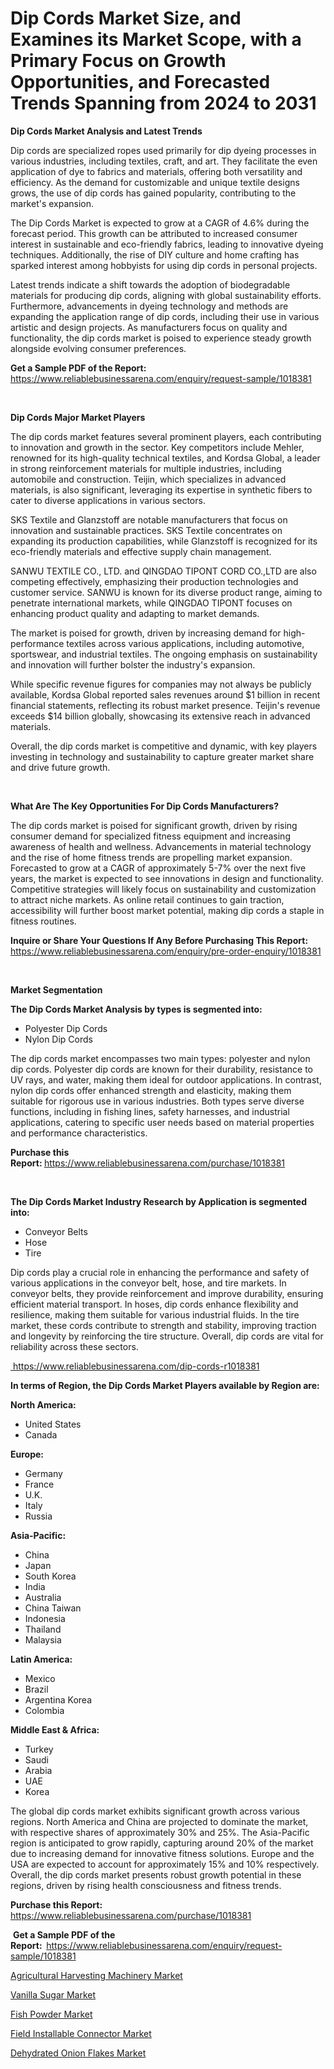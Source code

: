 <p><h1>Dip Cords Market Size, and Examines its Market Scope, with a Primary Focus on Growth Opportunities, and Forecasted Trends Spanning from 2024 to 2031</h1></p><p><strong>Dip Cords Market Analysis and Latest Trends</strong></p>
<p><p>Dip cords are specialized ropes used primarily for dip dyeing processes in various industries, including textiles, craft, and art. They facilitate the even application of dye to fabrics and materials, offering both versatility and efficiency. As the demand for customizable and unique textile designs grows, the use of dip cords has gained popularity, contributing to the market's expansion.</p><p>The Dip Cords Market is expected to grow at a CAGR of 4.6% during the forecast period. This growth can be attributed to increased consumer interest in sustainable and eco-friendly fabrics, leading to innovative dyeing techniques. Additionally, the rise of DIY culture and home crafting has sparked interest among hobbyists for using dip cords in personal projects.</p><p>Latest trends indicate a shift towards the adoption of biodegradable materials for producing dip cords, aligning with global sustainability efforts. Furthermore, advancements in dyeing technology and methods are expanding the application range of dip cords, including their use in various artistic and design projects. As manufacturers focus on quality and functionality, the dip cords market is poised to experience steady growth alongside evolving consumer preferences.</p></p>
<p><strong>Get a Sample PDF of the Report:&nbsp;</strong> <a href="https://www.reliablebusinessarena.com/enquiry/request-sample/1018381?utm_campaign=1740&utm_medium=2&utm_source=Github&utm_content=ia&utm_term=18102024&utm_id=dip-cords">https://www.reliablebusinessarena.com/enquiry/request-sample/1018381</a></p>
<p>&nbsp;</p>
<p><strong>Dip Cords Major Market Players</strong></p>
<p><p>The dip cords market features several prominent players, each contributing to innovation and growth in the sector. Key competitors include Mehler, renowned for its high-quality technical textiles, and Kordsa Global, a leader in strong reinforcement materials for multiple industries, including automobile and construction. Teijin, which specializes in advanced materials, is also significant, leveraging its expertise in synthetic fibers to cater to diverse applications in various sectors.</p><p>SKS Textile and Glanzstoff are notable manufacturers that focus on innovation and sustainable practices. SKS Textile concentrates on expanding its production capabilities, while Glanzstoff is recognized for its eco-friendly materials and effective supply chain management.   </p><p>SANWU TEXTILE CO., LTD. and QINGDAO TIPONT CORD CO.,LTD are also competing effectively, emphasizing their production technologies and customer service. SANWU is known for its diverse product range, aiming to penetrate international markets, while QINGDAO TIPONT focuses on enhancing product quality and adapting to market demands.</p><p>The market is poised for growth, driven by increasing demand for high-performance textiles across various applications, including automotive, sportswear, and industrial textiles. The ongoing emphasis on sustainability and innovation will further bolster the industry's expansion.</p><p>While specific revenue figures for companies may not always be publicly available, Kordsa Global reported sales revenues around $1 billion in recent financial statements, reflecting its robust market presence. Teijin's revenue exceeds $14 billion globally, showcasing its extensive reach in advanced materials.</p><p>Overall, the dip cords market is competitive and dynamic, with key players investing in technology and sustainability to capture greater market share and drive future growth.</p></p>
<p>&nbsp;</p>
<p><strong>What Are The Key Opportunities For Dip Cords Manufacturers?</strong></p>
<p><p>The dip cords market is poised for significant growth, driven by rising consumer demand for specialized fitness equipment and increasing awareness of health and wellness. Advancements in material technology and the rise of home fitness trends are propelling market expansion. Forecasted to grow at a CAGR of approximately 5-7% over the next five years, the market is expected to see innovations in design and functionality. Competitive strategies will likely focus on sustainability and customization to attract niche markets. As online retail continues to gain traction, accessibility will further boost market potential, making dip cords a staple in fitness routines.</p></p>
<p><strong>Inquire or Share Your Questions If Any Before Purchasing This Report:</strong> <a href="https://www.reliablebusinessarena.com/enquiry/pre-order-enquiry/1018381?utm_campaign=1740&utm_medium=2&utm_source=Github&utm_content=ia&utm_term=18102024&utm_id=dip-cords">https://www.reliablebusinessarena.com/enquiry/pre-order-enquiry/1018381</a></p>
<p>&nbsp;</p>
<p><strong>Market Segmentation</strong></p>
<p><strong>The Dip Cords Market Analysis by types is segmented into:</strong></p>
<p><ul><li>Polyester Dip Cords</li><li>Nylon Dip Cords</li></ul></p>
<p><p>The dip cords market encompasses two main types: polyester and nylon dip cords. Polyester dip cords are known for their durability, resistance to UV rays, and water, making them ideal for outdoor applications. In contrast, nylon dip cords offer enhanced strength and elasticity, making them suitable for rigorous use in various industries. Both types serve diverse functions, including in fishing lines, safety harnesses, and industrial applications, catering to specific user needs based on material properties and performance characteristics.</p></p>
<p><strong>Purchase this Report:&nbsp;</strong><a href="https://www.reliablebusinessarena.com/purchase/1018381?utm_campaign=1740&utm_medium=2&utm_source=Github&utm_content=ia&utm_term=18102024&utm_id=dip-cords">https://www.reliablebusinessarena.com/purchase/1018381</a></p>
<p>&nbsp;</p>
<p><strong>The Dip Cords Market Industry Research by Application is segmented into:</strong></p>
<p><ul><li>Conveyor Belts</li><li>Hose</li><li>Tire</li></ul></p>
<p><p>Dip cords play a crucial role in enhancing the performance and safety of various applications in the conveyor belt, hose, and tire markets. In conveyor belts, they provide reinforcement and improve durability, ensuring efficient material transport. In hoses, dip cords enhance flexibility and resilience, making them suitable for various industrial fluids. In the tire market, these cords contribute to strength and stability, improving traction and longevity by reinforcing the tire structure. Overall, dip cords are vital for reliability across these sectors.</p></p>
<p><a href="https://www.reliablebusinessarena.com/dip-cords-r1018381?utm_campaign=1740&utm_medium=2&utm_source=Github&utm_content=ia&utm_term=18102024&utm_id=dip-cords">&nbsp;https://www.reliablebusinessarena.com/dip-cords-r1018381</a></p>
<p><strong>In terms of Region, the Dip Cords Market Players available by Region are:</strong></p>
<p>
    <p> <strong> North America: </strong>
        <ul>
            <li>United States</li>
            <li>Canada</li>
        </ul>
        </p> 
    <p> <strong> Europe: </strong>
        <ul>
            <li>Germany</li>
            <li>France</li>
            <li>U.K.</li>
            <li>Italy</li>
            <li>Russia</li>
        </ul>
        </p> 
    <p> <strong> Asia-Pacific: </strong>
        <ul>
            <li>China</li>
            <li>Japan</li>
            <li>South Korea</li>
            <li>India</li>
            <li>Australia</li>
            <li>China Taiwan</li>
            <li>Indonesia</li>
            <li>Thailand</li>
            <li>Malaysia</li>
        </ul>
        </p> 
    <p> <strong> Latin America: </strong>
        <ul>
            <li>Mexico</li>
            <li>Brazil</li>
            <li>Argentina Korea</li>
            <li>Colombia</li>
        </ul>
        </p> 
    <p> <strong> Middle East & Africa: </strong>
        <ul>
            <li>Turkey</li>
            <li>Saudi</li>
            <li>Arabia</li>
            <li>UAE</li>
            <li>Korea</li>
        </ul>
    </p>
    </p>
<p><p>The global dip cords market exhibits significant growth across various regions. North America and China are projected to dominate the market, with respective shares of approximately 30% and 25%. The Asia-Pacific region is anticipated to grow rapidly, capturing around 20% of the market due to increasing demand for innovative fitness solutions. Europe and the USA are expected to account for approximately 15% and 10% respectively. Overall, the dip cords market presents robust growth potential in these regions, driven by rising health consciousness and fitness trends.</p></p>
<p><strong>Purchase this Report: </strong><a href="https://www.reliablebusinessarena.com/purchase/1018381?utm_campaign=1740&utm_medium=2&utm_source=Github&utm_content=ia&utm_term=18102024&utm_id=dip-cords">https://www.reliablebusinessarena.com/purchase/1018381</a></p>
<p>&nbsp;<strong>Get a Sample PDF of the Report:&nbsp;&nbsp;</strong><a href="https://www.reliablebusinessarena.com/enquiry/request-sample/1018381?utm_campaign=1740&utm_medium=2&utm_source=Github&utm_content=ia&utm_term=18102024&utm_id=dip-cords">https://www.reliablebusinessarena.com/enquiry/request-sample/1018381</a></p>
<p><strong></strong></p>
<p><p><a href="https://issuu.com/reportprime-2/docs/agricultural-harvesting-machinery-m_0f80a137828c9f?utm_campaign=1740&utm_medium=2&utm_source=Github&utm_content=ia&utm_term=18102024&utm_id=dip-cords">Agricultural Harvesting Machinery Market</a></p><p><a href="https://www.linkedin.com/pulse/vanilla-sugar-market-size-growth-industry-analysis-segmentation-sbcge?utm_campaign=1740&utm_medium=2&utm_source=Github&utm_content=ia&utm_term=18102024&utm_id=dip-cords">Vanilla Sugar Market</a></p><p><a href="https://www.linkedin.com/pulse/global-fish-powder-market-opportunities-challenges2024-yrbte?utm_campaign=1740&utm_medium=2&utm_source=Github&utm_content=ia&utm_term=18102024&utm_id=dip-cords">Fish Powder Market</a></p><p><a href="https://www.linkedin.com/pulse/future-innovation-global-field-installable-connector-market-yqjhe?utm_campaign=1740&utm_medium=2&utm_source=Github&utm_content=ia&utm_term=18102024&utm_id=dip-cords">Field Installable Connector Market</a></p><p><a href="https://www.linkedin.com/pulse/global-dehydrated-onion-flakes-market-forecast-2024-2031-1q4ic?utm_campaign=1740&utm_medium=2&utm_source=Github&utm_content=ia&utm_term=18102024&utm_id=dip-cords">Dehydrated Onion Flakes Market</a></p></p>